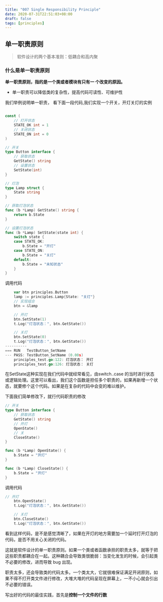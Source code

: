 ```yaml
---
title: "007 Single Responsibility Principle"
date: 2020-07-31T22:51:03+08:00
draft: false
tags: [principles]
---
```


## 单一职责原则

> 软件设计的两个基本准则：低耦合和高内聚

### 什么是单一职责原则

**单一职责原则，指的是一个类或者模块有只有一 个改变的原因。**

- 单一职责可以降低类的复杂性，提高代码可读性、可维护性



我们举例说明单一职责， 看下面一段代码,我们实现一个开关，开灯关灯的实例 

```go

const (
	// 打开状态
	STATE_OK int = 1
	// 关闭状态
	STATE_ON int = 0
)

// 开关
type Button interface {
	// 获取状态
	GetState() string
	// 设置状态
	SetState(int)
}

// 灯泡
type Lamp struct {
	State string
}

// 获取灯泡状态
func (b *Lamp) GetState() string {
	return b.State
}

// 设置灯泡状态
func (b *Lamp) SetState(state int) {
	switch state {
	case STATE_OK:
		b.State = "开灯"
	case STATE_ON:
		b.State = "关灯"
	default:
		b.State = "未知状态"
	}
}
```

调用代码

```go
	var btn principles.Button
	lamp := principles.Lamp{State: "关灯"}
	// 实现组合
	btn = &lamp

	// 开灯
	btn.SetState(1)
	t.Log("灯泡状态：", btn.GetState())

	// 关灯
	btn.SetState(0)
	t.Log("灯泡状态：", btn.GetState())
----------
=== RUN   TestButton_SetName
--- PASS: TestButton_SetName (0.00s)
    principles_test.go:122: 灯泡状态： 开灯
    principles_test.go:126: 灯泡状态： 关灯
```

在SetState这种实现在我们代码中就经常看见，由switch..case 的当时进行状态或逻辑处理。这里可以看出，我们这个函数是担任多个职责的，如果再新增一个状态，就要修个这个代码。如果是在复杂的代码中会变的难以维护。

下面我们简单修改下，就行代码职责的修改

```go
// 开关
type Button interface {
	// 获取状态
	GetState() string
	// 开灯
	OpenState()
	// 关
	CloseState()
}

func (b *Lamp) OpenState() {
	b.State = "开灯"
}

func (b *Lamp) CloseState() {
	b.State = "开灯"
}
```

调用代码

```go
// 开灯
	btn.OpenState()
	t.Log("灯泡状态：", btn.GetState())

	// 关灯
	btn.CloseState()
	t.Log("灯泡状态：", btn.GetState())
```

看到这样代码，是不是感觉清晰了，如果在开灯的地方需要加一个延时打开灯泡的代码，是否不用关心关闭的代码。



这就是软件设计的单一职责原则。如果一个类或者函数承担的职责太多，就等于把这些职责都耦合在一起。这种耦合会导致类很脆弱：当变化发生的时候，会引起类不必要的修改，进而导致 bug 出现。

职责太多，还会导致类的代码太多。一个类太大，它就很难保证满足开闭原则，如果不得不打开类文件进行修改，大堆大堆的代码呈现在屏幕上，一不小心就会引出不必要的错误。

写出好的代码的最佳实践，首先是**控制一个文件的行数**
